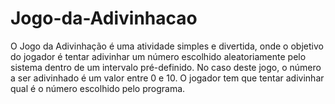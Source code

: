 # Jogo-da-Adivinhacao
O Jogo da Adivinhação é uma atividade simples e divertida, onde o objetivo do jogador é tentar adivinhar um número escolhido aleatoriamente pelo sistema dentro de um intervalo pré-definido. No caso deste jogo, o número a ser adivinhado é um valor entre 0 e 10. O jogador tem que tentar adivinhar qual é o número escolhido pelo programa.

